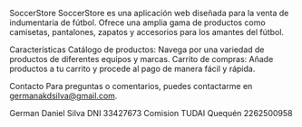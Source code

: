 SoccerStore
SoccerStore es una aplicación web diseñada para la venta de indumentaria de fútbol. Ofrece una amplia gama de productos como camisetas, pantalones, zapatos y accesorios para los amantes del fútbol.

Características
Catálogo de productos: Navega por una variedad de productos de diferentes equipos y marcas.
Carrito de compras: Añade productos a tu carrito y procede al pago de manera fácil y rápida.

Contacto
Para preguntas o comentarios, puedes contactarme en germanakdsilva@gmail.com.

German Daniel Silva 
DNI 33427673
Comision TUDAI Quequén
2262500958
